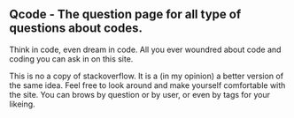 ## Qcode - The question page for all type of questions about codes.

Think in code, even dream in code. All you ever woundred about code and coding you can ask in on this site.

This is no a copy of stackoverflow. It is a (in my opinion) a better version of the same idea. Feel free to look around
and make yourself comfortable with the site. You can brows by question or by user, or even by tags for your likeing.